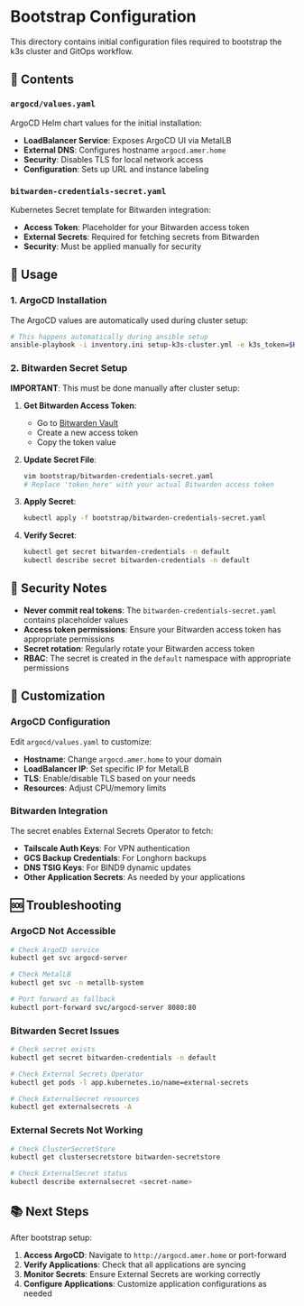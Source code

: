 # Bootstrap Configuration

This directory contains initial configuration files required to bootstrap the k3s cluster and GitOps workflow.

## 📁 Contents

### `argocd/values.yaml`
ArgoCD Helm chart values for the initial installation:
- **LoadBalancer Service**: Exposes ArgoCD UI via MetalLB
- **External DNS**: Configures hostname `argocd.amer.home`
- **Security**: Disables TLS for local network access
- **Configuration**: Sets up URL and instance labeling

### `bitwarden-credentials-secret.yaml`
Kubernetes Secret template for Bitwarden integration:
- **Access Token**: Placeholder for your Bitwarden access token
- **External Secrets**: Required for fetching secrets from Bitwarden
- **Security**: Must be applied manually for security

## 🚀 Usage

### 1. ArgoCD Installation
The ArgoCD values are automatically used during cluster setup:
```bash
# This happens automatically during ansible setup
ansible-playbook -i inventory.ini setup-k3s-cluster.yml -e k3s_token=$K3S_TOKEN
```

### 2. Bitwarden Secret Setup
**IMPORTANT**: This must be done manually after cluster setup:

1. **Get Bitwarden Access Token**:
   - Go to [Bitwarden Vault](https://vault.bitwarden.com/#/sm/a9b83b36-d37e-4532-88a4-b36f00df7f3d/projects/6353f589-39c0-45f2-9e9c-b36f00e0c282/secrets)
   - Create a new access token
   - Copy the token value

2. **Update Secret File**:
   ```bash
   vim bootstrap/bitwarden-credentials-secret.yaml
   # Replace 'token_here' with your actual Bitwarden access token
   ```

3. **Apply Secret**:
   ```bash
   kubectl apply -f bootstrap/bitwarden-credentials-secret.yaml
   ```

4. **Verify Secret**:
   ```bash
   kubectl get secret bitwarden-credentials -n default
   kubectl describe secret bitwarden-credentials -n default
   ```

## 🔐 Security Notes

- **Never commit real tokens**: The `bitwarden-credentials-secret.yaml` contains placeholder values
- **Access token permissions**: Ensure your Bitwarden access token has appropriate permissions
- **Secret rotation**: Regularly rotate your Bitwarden access token
- **RBAC**: The secret is created in the `default` namespace with appropriate permissions

## 🔧 Customization

### ArgoCD Configuration
Edit `argocd/values.yaml` to customize:
- **Hostname**: Change `argocd.amer.home` to your domain
- **LoadBalancer IP**: Set specific IP for MetalLB
- **TLS**: Enable/disable TLS based on your needs
- **Resources**: Adjust CPU/memory limits

### Bitwarden Integration
The secret enables External Secrets Operator to fetch:
- **Tailscale Auth Keys**: For VPN authentication
- **GCS Backup Credentials**: For Longhorn backups
- **DNS TSIG Keys**: For BIND9 dynamic updates
- **Other Application Secrets**: As needed by your applications

## 🆘 Troubleshooting

### ArgoCD Not Accessible
```bash
# Check ArgoCD service
kubectl get svc argocd-server

# Check MetalLB
kubectl get svc -n metallb-system

# Port forward as fallback
kubectl port-forward svc/argocd-server 8080:80
```

### Bitwarden Secret Issues
```bash
# Check secret exists
kubectl get secret bitwarden-credentials -n default

# Check External Secrets Operator
kubectl get pods -l app.kubernetes.io/name=external-secrets

# Check ExternalSecret resources
kubectl get externalsecrets -A
```

### External Secrets Not Working
```bash
# Check ClusterSecretStore
kubectl get clustersecretstore bitwarden-secretstore

# Check ExternalSecret status
kubectl describe externalsecret <secret-name>
```

## 📚 Next Steps

After bootstrap setup:
1. **Access ArgoCD**: Navigate to `http://argocd.amer.home` or port-forward
2. **Verify Applications**: Check that all applications are syncing
3. **Monitor Secrets**: Ensure External Secrets are working correctly
4. **Configure Applications**: Customize application configurations as needed
